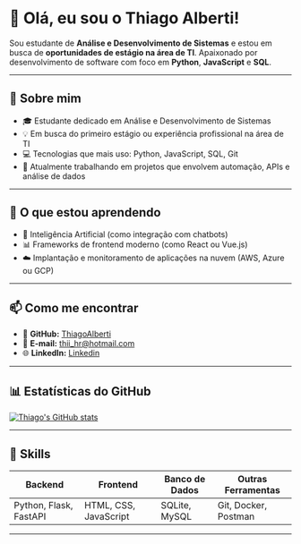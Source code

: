 # 👋 Olá, eu sou o Thiago Alberti!

Sou estudante de **Análise e Desenvolvimento de Sistemas** e estou em busca de **oportunidades de estágio na área de TI**. Apaixonado por desenvolvimento de software com foco em **Python**, **JavaScript** e **SQL**.

---

## 🚀 Sobre mim

- 🎓 Estudante dedicado em Análise e Desenvolvimento de Sistemas  
- 💡 Em busca do primeiro estágio ou experiência profissional na área de TI  
- 💻 Tecnologias que mais uso: Python, JavaScript, SQL, Git  
- 🔭 Atualmente trabalhando em projetos que envolvem automação, APIs e análise de dados  

---

## 🌱 O que estou aprendendo

- 🤖 Inteligência Artificial (como integração com chatbots)
- 📊 Frameworks de frontend moderno (como React ou Vue.js)
- ☁️ Implantação e monitoramento de aplicações na nuvem (AWS, Azure ou GCP)

---


## 📫 Como me encontrar

- 📌 **GitHub:** [ThiagoAlberti](https://github.com/ThiagoAlberti)  
- 📧 **E-mail:** thii_hr@hotmail.com  
- 🌐 **LinkedIn:** [Linkedin](https://www.linkedin.com/in/thiago-alberti-362b061b9/)

---

## 📊 Estatísticas do GitHub

[![Thiago's GitHub stats](https://github-readme-stats.vercel.app/api?username=ThiagoAlberti&show_icons=true&theme=dark)](https://github.com/anuraghazra/github-readme-stats)

---

## 🧩 Skills

| Backend               | Frontend                | Banco de Dados     | Outras Ferramentas          |
|----------------------|------------------------|--------------------|----------------------------|
| Python, Flask, FastAPI | HTML, CSS, JavaScript | SQLite, MySQL      | Git, Docker, Postman       |

---

